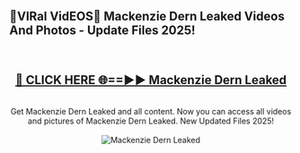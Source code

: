 <h2>🔴VIRal VidEOS🔴 Mackenzie Dern Leaked Videos And Photos - Update Files 2025!</h2>
<br>
<div align="center">
<h2><a href="https://virallinks.top/odZfE0" rel="nofollow">🔴 CLICK HERE 🌐==►► Mackenzie Dern Leaked</a></h2>
<br>
Get Mackenzie Dern Leaked and all content. Now you can access all videos and pictures of Mackenzie Dern Leaked. New Updated Files 2025!
<br>
<br>
<a href="https://virallinks.top/odZfE0" rel="nofollow" data-target="animated-image.originalLink"><img src="https://i.imgur.com/dJHk4Zq.gif)" alt="Mackenzie Dern Leaked" style="max-width: 100%; display: inline-block;" data-target="animated-image.originalImage"></a>
</div>
<br>
